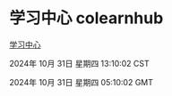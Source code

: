 # 学习中心 colearnhub
[学习中心](http://219.139.197.74:56308/colearnhub/)

2024年 10月 31日 星期四 13:10:02 CST

2024年 10月 31日 星期四 05:10:02 GMT

